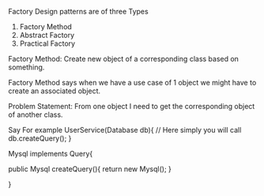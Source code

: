 Factory Design patterns are of three Types

1) Factory Method 
2) Abstract Factory 
3) Practical Factory 

Factory Method: Create new object of a corresponding class based on something.

Factory Method says when we have a use case of 1 object we might
have to create an associated object. 

Problem Statement: From one object I need to get the corresponding object of 
another class.


Say For example UserService(Database db){
// Here simply you will call db.createQuery();
}

Mysql implements Query{

public Mysql createQuery(){
  return new Mysql();
}

}
